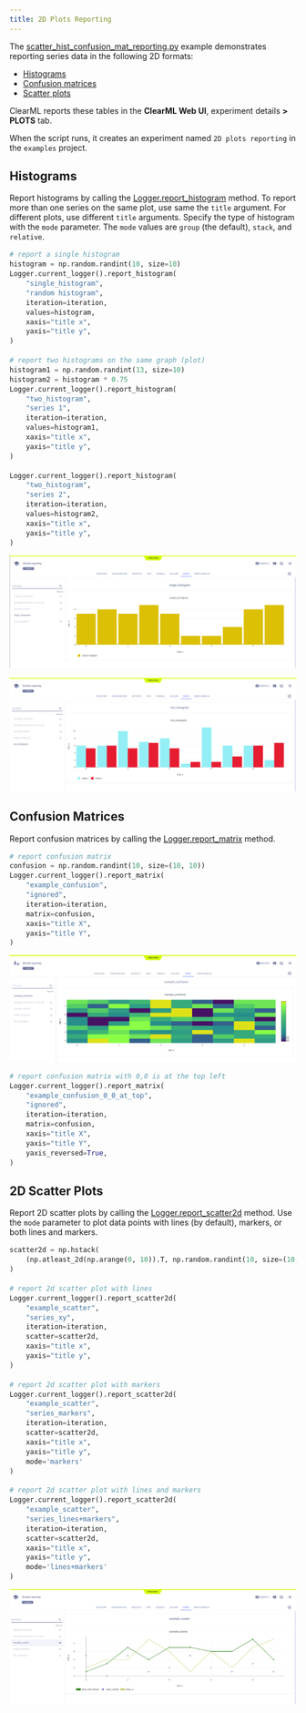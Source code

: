 ```yaml
---
title: 2D Plots Reporting
---
```


The [scatter_hist_confusion_mat_reporting.py](https://github.com/allegroai/clearml/blob/master/examples/reporting/scatter_hist_confusion_mat_reporting.py) 
example demonstrates reporting series data in the following 2D formats: 
* [Histograms](#histograms)
* [Confusion matrices](#confusion-matrices)
* [Scatter plots](#2d-scatter-plots) 

ClearML reports these tables in the **ClearML Web UI**, experiment details **>** **PLOTS** tab. 

When the script runs, it creates an experiment named `2D plots reporting` in the `examples` project.

## Histograms

Report histograms by calling the [Logger.report_histogram](../../references/sdk/logger.md#report_histogram) 
method. To report more than one series on the same plot, use same the `title` argument. For different plots, use different 
`title` arguments. Specify the type of histogram with the `mode` parameter. The `mode` values are `group` (the default), 
`stack`, and `relative`.

```python
# report a single histogram
histogram = np.random.randint(10, size=10)
Logger.current_logger().report_histogram(
    "single_histogram",
    "random histogram",
    iteration=iteration,
    values=histogram,
    xaxis="title x",
    yaxis="title y",
)
    
# report two histograms on the same graph (plot)
histogram1 = np.random.randint(13, size=10)
histogram2 = histogram * 0.75
Logger.current_logger().report_histogram(
    "two_histogram",
    "series 1",
    iteration=iteration,
    values=histogram1,
    xaxis="title x",
    yaxis="title y",
)
    
Logger.current_logger().report_histogram(
    "two_histogram",
    "series 2",
    iteration=iteration,
    values=histogram2,
    xaxis="title x",
    yaxis="title y",
)
```

![image](../../img/examples_reporting_15.png)

![image](../../img/examples_reporting_15a.png)

## Confusion Matrices

Report confusion matrices by calling the [Logger.report_matrix](../../references/sdk/logger.md#report_matrix) 
method.

```python
# report confusion matrix
confusion = np.random.randint(10, size=(10, 10))
Logger.current_logger().report_matrix(
    "example_confusion",
    "ignored",
    iteration=iteration,
    matrix=confusion,
    xaxis="title X",
    yaxis="title Y",
)
```

![image](../../img/examples_reporting_16.png)

```python
# report confusion matrix with 0,0 is at the top left
Logger.current_logger().report_matrix(
    "example_confusion_0_0_at_top",
    "ignored",
    iteration=iteration,
    matrix=confusion,
    xaxis="title X",
    yaxis="title Y",
    yaxis_reversed=True,
)
```

## 2D Scatter Plots

Report 2D scatter plots by calling the [Logger.report_scatter2d](../../references/sdk/logger.md#report_scatter2d) 
method. Use the `mode` parameter to plot data points with lines (by default), markers, or both lines and markers.

```python
scatter2d = np.hstack(
    (np.atleast_2d(np.arange(0, 10)).T, np.random.randint(10, size=(10, 1)))
)
    
# report 2d scatter plot with lines
Logger.current_logger().report_scatter2d(
    "example_scatter",
    "series_xy",
    iteration=iteration,
    scatter=scatter2d,
    xaxis="title x",
    yaxis="title y",
)
    
# report 2d scatter plot with markers
Logger.current_logger().report_scatter2d(
    "example_scatter",
    "series_markers",
    iteration=iteration,
    scatter=scatter2d,
    xaxis="title x",
    yaxis="title y",
    mode='markers'
)
    
# report 2d scatter plot with lines and markers
Logger.current_logger().report_scatter2d(
    "example_scatter",
    "series_lines+markers",
    iteration=iteration,
    scatter=scatter2d,
    xaxis="title x",
    yaxis="title y",
    mode='lines+markers'
)
```    

![image](../../img/examples_reporting_17.png)